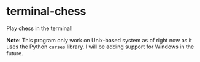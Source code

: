 # terminal-chess
Play chess in the terminal!

<b>Note</b>: </i>This program only work on Unix-based system as of right now as it uses the Python `curses` library. I will be adding support for Windows in the future.</i>
